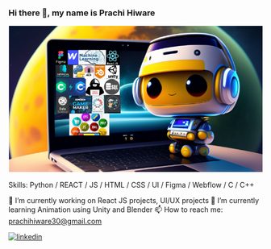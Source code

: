 ### Hi there 👋, my name is Prachi Hiware

![](https://github.com/PrachiHiware/PrachiHiware/blob/main/github.png)

Skills: Python / REACT / JS / HTML / CSS / UI / Figma / Webflow / C / C++

🔭 I’m currently working on React JS projects, UI/UX projects
🌱 I’m currently learning Animation using Unity and Blender
📫 How to reach me: prachihiware30@gmail.com

[<img src='https://cdn.jsdelivr.net/npm/simple-icons@3.0.1/icons/linkedin.svg' alt='linkedin' height='40'>](https://www.linkedin.com/in/https://www.linkedin.com/in/prachihiware//)  
